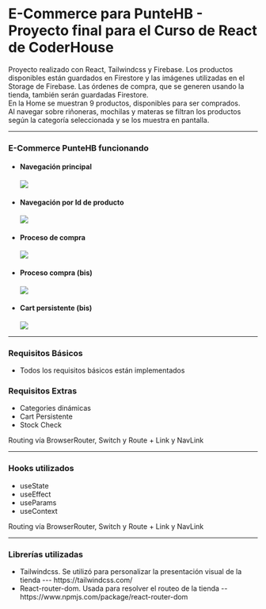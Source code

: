 <h1> E-Commerce para PunteHB - Proyecto final para el Curso de React de CoderHouse</h1>

<p>
Proyecto realizado con React, Tailwindcss y Firebase. 
Los productos disponibles están guardados en Firestore y las imágenes utilizadas en el Storage de Firebase. Las órdenes de compra, que se 
generen usando la tienda, también serán guardadas Firestore.
<br>
En la Home se muestran 9 productos, disponibles para ser comprados. 
<br>
Al navegar sobre riñoneras, mochilas y materas se filtran los productos según la categoría seleccionada y se los muestra en pantalla.
</p>
<hr>
<h3> E-Commerce PunteHB funcionando </h3>
<ul>
    <li> <h4> Navegación principal </h4><img src="flow-ec-punteHB/flow-inicial.gif" ></li>
</ul>
<ul>
    <li> <h4> Navegación por Id de producto </h4><img src="flow-ec-punteHB/flow-itemsid.gif" ></li>
</ul>
<ul>
    <li> <h4> Proceso de compra </h4><img src="flow-ec-punteHB/flow-compra1.gif" ></li>
</ul>
<ul>
    <li> <h4> Proceso compra (bis) </h4><img src="flow-ec-punteHB/flow-compra2.gif" ></li>
</ul>
<ul>
    <li> <h4> Cart persistente (bis) </h4><img src="flow-ec-punteHB/flow-cartpersistente.gif" ></li>
</ul>
<hr>
<h3> Requisitos Básicos </h3>
<ul>
    <li> Todos los requisitos básicos están implementados</li>
</ul>
<h3> Requisitos Extras </h3>
    <ul>
        <li>Categories dinámicas</li>
        <li>Cart Persistente</li>
        <li>Stock Check</li>
    </ul>  
Routing vía BrowserRouter, Switch y Route + Link y NavLink
<hr>
<h3>Hooks utilizados </h3>
    <ul>
        <li>useState</li>
        <li>useEffect</li>
        <li>useParams</li>
        <li>useContext</li>
    </ul>  
Routing vía BrowserRouter, Switch y Route + Link y NavLink
<hr>
<h3>Librerías utilizadas </h3>
<ul>
    <li>Tailwindcss. Se utilizó para personalizar la presentación visual de la tienda   ---  https://tailwindcss.com/ </li>
    <li>React-router-dom. Usada para resolver el routeo de la tienda -- https://www.npmjs.com/package/react-router-dom</li>
</ul>

